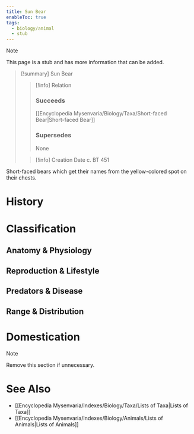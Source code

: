 ```yaml
---
title: Sun Bear
enableToc: true
tags:
  - biology/animal
  - stub
---
```


> [!note]
> This page is a stub and has more information that can be added.

> [!summary] Sun Bear
> > [!info] Relation
> > ### Succeeds
> > [[Encyclopedia Mysenvaria/Biology/Taxa/Short-faced Bear|Short-faced Bear]]
> > ### Supersedes
> > None
>
> > [!info] Creation Date
> > c. BT 451

Short-faced bears which get their names from the yellow-colored spot on their chests.
# History

# Classification
## Anatomy & Physiology

## Reproduction & Lifestyle

## Predators & Disease

## Range & Distribution

# Domestication

> [!note]
> Remove this section if unnecessary.
# See Also
- [[Encyclopedia Mysenvaria/Indexes/Biology/Taxa/Lists of Taxa|Lists of Taxa]]
- [[Encyclopedia Mysenvaria/Indexes/Biology/Animals/Lists of Animals|Lists of Animals]]